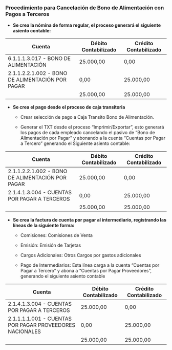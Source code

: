 ### Procedimiento para Cancelación de Bono de Alimentación con Pagos a Terceros

-  **Se crea la nómina de forma regular, el proceso generará el siguiente asiento contable:**

Cuenta | Débito Contabilizado | Crédito Contabilizado
-- | -- | --
6.1.1.1.3.017 - BONO DE ALIMENTACIÓN | 25.000,00 | 0,00
2.1.1.2.2.1.002 - BONO DE ALIMENTACIÓN POR PAGAR | 0,00 | 25.000,00
  | 25.000,00 | 25.000,00

- **Se crea el pago desde el proceso de caja transitoria**

  - Crear selección de pago a Caja Transito Bono de Alimentación.

  - Generar el TXT desde el proceso “Imprimir/Exportar”, esto generará los pagos de cada empleado cancelando el pasivo de “Bono de Alimentación por Pagar” y abonando a la cuenta  “Cuentas por Pagar a Tercero” generando el Siguiente asiento contable:

Cuenta | Débito Contabilizado | Crédito Contabilizado
-- | -- | --
2.1.1.2.2.1.002 - BONO DE ALIMENTACIÓN POR PAGAR | 25.000,00 | 0,00
2.1.4.1.3.004 - CUENTAS POR PAGAR A TERCEROS | 0,00 | 25.000,00
  | 25.000,00 | 25.000,00

- **Se crea la factura de cuenta por pagar al intermediario, registrando las líneas de la siguiente forma:**

  - Comisiones: Comisiones de Venta

  - Emisión: Emisión de Tarjetas

  - Cargos Adicionales: Otros Cargos por gastos adicionales

  - Pago de Intermediarios: Esta línea carga a la cuenta  “Cuentas por Pagar a Tercero” y abona a “Cuentas por Pagar Proveedores”, generando el siguiente asiento contable

Cuenta | Débito Contabilizado | Crédito Contabilizado
-- | -- | --
2.1.4.1.3.004 - CUENTAS POR PAGAR A TERCEROS | 25.000,00 | 0,00
2.1.1.1.1.001 - CUENTAS POR PAGAR PROVEEDORES NACIONALES | 0,00 | 25.000,00
  | 25.000,00 | 25.000,00

